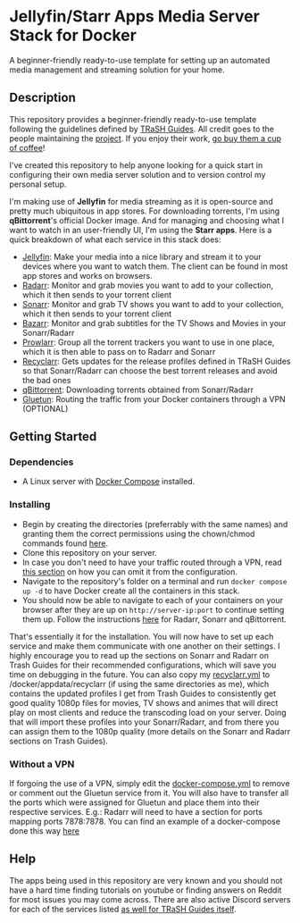 # Jellyfin/Starr Apps Media Server Stack for Docker

A beginner-friendly ready-to-use template for setting up an automated media management and streaming solution for your home.

## Description

This repository provides a beginner-friendly ready-to-use template following the guidelines defined by [TRaSH Guides](trash-guides.info). All credit goes to the people maintaining the [project](https://github.com/TRaSH-/Guides). If you enjoy their work, [go buy them a cup of coffee](https://github.com/sponsors/TRaSH-)!

I've created this repository to help anyone looking for a quick start in configuring their own media server solution and to version control my personal setup.

I'm making use of **Jellyfin** for media streaming as it is open-source and pretty much ubiquitous in app stores. For downloading torrents, I'm using **qBittorrent**'s official Docker image. And for managing and choosing what I want to watch in an user-friendly UI, I'm using the **Starr apps**. Here is a quick breakdown of what each service in this stack does:

* [Jellyfin](https://jellyfin.org/): Make your media into a nice library and stream it to your devices where you want to watch them. The client can be found in most app stores and works on browsers.
* [Radarr](https://radarr.video/): Monitor and grab movies you want to add to your collection, which it then sends to your torrent client
* [Sonarr](https://sonarr.tv/): Monitor and grab TV shows you want to add to your collection, which it then sends to your torrent client
* [Bazarr](https://www.bazarr.media/): Monitor and grab subtitles for the TV Shows and Movies in your Sonarr/Radarr
* [Prowlarr](https://github.com/Prowlarr/Prowlarr): Group all the torrent trackers you want to use in one place, which it is then able to pass on to Radarr and Sonarr
* [Recyclarr](https://github.com/recyclarr/recyclarr): Gets updates for the release profiles defined in TRaSH Guides so that Sonarr/Radarr can choose the best torrent releases and avoid the bad ones
* [qBittorrent](https://www.qbittorrent.org/): Downloading torrents obtained from Sonarr/Radarr
* [Gluetun](https://github.com/qdm12/gluetun): Routing the traffic from your Docker containers through a VPN (OPTIONAL)

## Getting Started

### Dependencies

* A Linux server with [Docker Compose](https://docs.docker.com/compose/install/) installed.

### Installing

* Begin by creating the directories (preferrably with the same names) and granting them the correct permissions using the chown/chmod commands found [here](https://trash-guides.info/Hardlinks/How-to-setup-for/Docker/).
* Clone this repository on your server.
* In case you don't need to have your traffic routed through a VPN, read [this section](###without-a-vpn) on how you can omit it from the configuration.
* Navigate to the repository's folder on a terminal and run `docker compose up -d` to have Docker create all the containers in this stack.
* You should now be able to navigate to each of your containers on your browser after they are up on `http://server-ip:port` to continue setting them up. Follow the instructions [here](https://trash-guides.info/Hardlinks/Examples/) for Radarr, Sonarr and qBittorrent.

That's essentially it for the installation. You will now have to set up each service and make them communicate with one another on their settings. I highly encourage you to read up the sections on Sonarr and Radarr on Trash Guides for their recommended configurations, which will save you time on debugging in the future. You can also copy my [recyclarr.yml](./recyclarr.yml) to /docker/appdata/recyclarr (if using the same directories as me), which contains the updated profiles I get from Trash Guides to consistently get good quality 1080p files for movies, TV shows and animes that will direct play on most clients and reduce the transcoding load on your server. Doing that will import these profiles into your Sonarr/Radarr, and from there you can assign them to the 1080p quality (more details on the Sonarr and Radarr sections on Trash Guides).

### Without a VPN

If forgoing the use of a VPN, simply edit the [docker-compose.yml](./docker-compose.yml) to remove or comment out the Gluetun service from it. You will also have to transfer all the ports which were assigned for Gluetun and place them into their respective services. E.g.: Radarr will need to have a section for ports mapping ports 7878:7878. You can find an example of a docker-compose done this way [here](https://trash-guides.info/Hardlinks/How-to-setup-for/Docker/)

## Help

The apps being used in this repository are very known and you should not have a hard time finding tutorials on youtube or finding answers on Reddit for most issues you may come across. There are also active Discord servers for each of the services listed [as well for TRaSH Guides itself](https://trash-guides.info/discord). 